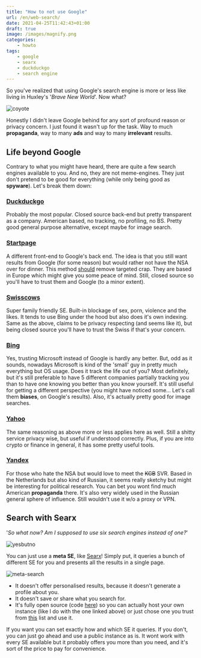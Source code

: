 ```yaml
---
title: "How to not use Google"
url: /en/web-search/
date: 2021-04-25T11:42:43+01:00
draft: true
image: /images/magnify.png
categories:
    - howto
tags:
    - google
    - searx
    - duckduckgo
    - search engine
---
```


So you've realized that using Google's search engine is more or less like living in Huxley's '_Brave New World_'. Now what?

<!--more-->

![coyote](../../../images/coyote.gif)

Honestly I didn't leave Google behind for any sort of profound reason or privacy concern. I just found it wasn't up for the task.
Way to much **propaganda**, way to many **ads** and way to many **irrelevant** results.

## Life beyond Google

Contrary to what you might have heard, there are quite a few search engines available to you.
And no, they are not meme-engines. They just don't pretend to be good for everything (while only being good as **spyware**).
Let's break them down:

### [Duckduckgo](https://duckduckgo.com)

Probably the most popular. Closed source back-end but pretty transparent as a company. American based, no tracking, no profiling, no BS.
Pretty good general purpose alternative, except maybe for image search.

### [Startpage](https://startpage.com)

A different front-end to Google's back end. The idea is that you still want results from Google (for some reason) but would rather not have the NSA over for dinner.
This method [should](https://github.com/prism-break/prism-break/issues/168) remove targeted crap.
They are based in Europe which might give you some peace of mind.
Still, closed source so you'll have to trust them and Google (to a minor extent).

### [Swisscows](https://swisscows.com)

Super family friendly SE. Built-in blockage of sex, porn, violence and the likes.
It tends to use Bing under the hood but also does it's own indexing.
Same as the above, claims to be privacy respecting (and seems like it), but being closed source you'll have to trust the Swiss if that's your concern.

### [Bing](https://bing.com)

Yes, trusting Microsoft instead of Google is hardly any better. But, odd as it sounds, nowadays Microsoft is kind of the 'small' guy in pretty much everything but OS usage.
Does it track the life out of you? Most definitely, but it's still preferable to have 5 different companies partially tracking you than to have one knowing you better than you know yourself.
It's still useful for getting a different perspective (you might have noticed some... Let's call them **biases**, on Google's results).
Also, it's actually pretty good for image searches.

### [Yahoo](https://yahoo.com)

The same reasoning as above more or less applies here as well. Still a shitty service privacy wise, but useful if understood correctly.
Plus, if you are into crypto or finance in general, it has some pretty useful tools.

### [Yandex](https://yandex.com)

For those who hate the NSA but would love to meet the ~~KGB~~ SVR. Based in the Netherlands but also kind of Russian, it seems really sketchy but might be interesting for political research. You can bet you wont find much American **propaganda** there.
It's also very widely used in the Russian general sphere of influence.
Still wouldn't use it w/o a proxy or VPN.

## Search with Searx

'_So what now? Am I supposed to use six search engines instead of one?_'

![yesbutno](../../../images/yesbutno.jpg)

You can just use a **meta SE**, like [Searx](https://searx.unixmagick.xyz/)!
Simply put, it queries a bunch of different SE for you and presents all the results in a single page.

![meta-search](../../../images/meta-search.png)

-   It doesn't offer personalised results, because it doesn't generate a profile about you.
-   It doesn't save or share what you search for.
-   It's fully open source (code [here](https://github.com/searx)) so you can actually host your own instance (like I do with the one linked above) or just chose one you trust from [this](https://searx.space/) list and use it.

If you want you can set exactly how and which SE it queries. If you don't, you can just go ahead and use a public instance as is.
It wont work with every SE available but it probably offers you more than you need, and it's sort of the price to pay for convenience.
